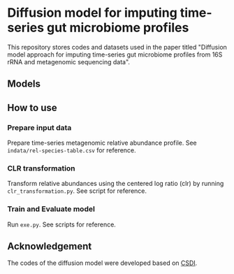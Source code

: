 # Diffusion model for imputing time-series gut microbiome profiles

This repository stores codes and datasets used in the paper titled "Diffusion model approach for imputing time-series gut microbiome profiles from 16S rRNA and metagenomic sequencing data".

## Models



## How to use

### Prepare input data
Prepare time-series metagenomic relative abundance profile. See `indata/rel-species-table.csv` for reference.

### CLR transformation
Transform relative abundances using the centered log ratio (clr) by running `clr_transformation.py`. See script for reference.

### Train and Evaluate model
Run `exe.py`. See scripts for reference.

## Acknowledgement

The codes of the diffusion model were developed based on [CSDI](https://github.com/ermongroup/CSDI).
